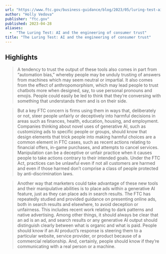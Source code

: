 ```yaml
---
url: "https://www.ftc.gov/business-guidance/blog/2023/05/luring-test-ai-engineering-consumer-trust"
author: "Holly Vedova"
publisher: "ftc.gov"
published: 2023-04-28
aliases:
  -  "The Luring Test: AI and the engineering of consumer trust"
title: "The Luring Test: AI and the engineering of consumer trust"
---
```


## Highlights
> A tendency to trust the output of these tools also comes in part from “automation bias,” whereby people may be unduly trusting of answers from machines which may seem neutral or impartial. It also comes from the effect of anthropomorphism, which may lead people to trust chatbots more when designed, say, to use personal pronouns and emojis. People could easily be led to think that they’re conversing with something that understands them and is on their side.

> But a key FTC concern is firms using them in ways that, deliberately or not, steer people unfairly or deceptively into harmful decisions in areas such as finances, health, education, housing, and employment. Companies thinking about novel uses of generative AI, such as customizing ads to specific people or groups, should know that design elements that trick people into making harmful choices are a common element in FTC cases, such as recent actions relating to financial offers, in-game purchases, and attempts to cancel services. Manipulation can be a deceptive or unfair practice when it causes people to take actions contrary to their intended goals. Under the FTC Act, practices can be unlawful even if not all customers are harmed and even if those harmed don’t comprise a class of people protected by anti-discrimination laws.

> Another way that marketers could take advantage of these new tools and their manipulative abilities is to place ads within a generative AI feature, just as they can place ads in search results. The FTC has repeatedly studied and provided guidance on presenting online ads, both in search results and elsewhere, to avoid deception or unfairness. This includes recent work relating to dark patterns and native advertising. Among other things, it should always be clear that an ad is an ad, and search results or any generative AI output should distinguish clearly between what is organic and what is paid. People should know if an AI product’s response is steering them to a particular website, service provider, or product because of a commercial relationship. And, certainly, people should know if they’re communicating with a real person or a machine.

